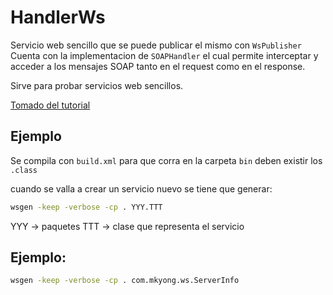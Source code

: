 # HandlerWs

Servicio web sencillo que se puede publicar el mismo con `WsPublisher`
Cuenta con la implementacion de `SOAPHandler` el cual permite interceptar y acceder a los mensajes SOAP
tanto en el request como en el response.

Sirve para probar servicios web sencillos.

[Tomado del tutorial](http://www.mkyong.com/webservices/jax-ws/jax-ws-soap-handler-in-server-side/)

## Ejemplo

Se compila con `build.xml`
para que corra en la carpeta `bin` deben existir los `.class`

cuando se valla a crear un servicio nuevo se tiene que generar:
```sh
wsgen -keep -verbose -cp . YYY.TTT
```
YYY -> paquetes
TTT -> clase que representa el servicio

## Ejemplo:
```sh
wsgen -keep -verbose -cp . com.mkyong.ws.ServerInfo
```
